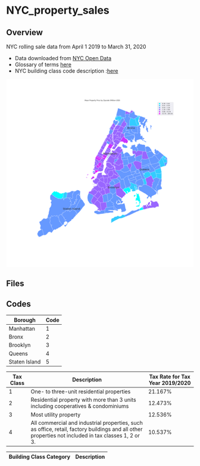 # NYC_property_sales

## Overview
NYC rolling sale data from  April 1 2019 to March 31, 2020
- Data downloaded from [NYC Open Data](https://www1.nyc.gov/site/finance/taxes/property-rolling-sales-data.page)
- Glossary of terms [here](https://www1.nyc.gov/assets/finance/downloads/pdf/07pdf/glossary_rsf071607.pdf)
- NYC building class code description :[here](https://www1.nyc.gov/assets/finance/jump/hlpbldgcode.html)

![](NYC.png)

## Files

## Codes

|Borough  |Code |
|---------|---- |
|Manhattan|1    |
|Bronx    |2    |
|Brooklyn |3    |
|Queens   |4    |
|Staten Island|5|

|Tax Class|Description | Tax Rate for Tax Year 2019/2020|
|---------|-----------|--------------------------------|
|1        |One- to three-unit residential properties|21.167%|
|2        | Residential property with more than 3 units including cooperatives & condominiums|  12.473%|
|3        |Most utility property  |12.536%|
|4        |All commercial and industrial properties, such as office, retail, factory buildings and all other properties not included in tax classes 1, 2 or 3. |10.537%|

|Building Class Category| Description|
|-----|----|
